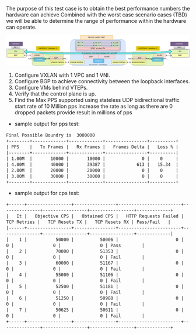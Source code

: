 The purpose of this test case is to obtain the best performance numbers the hardware can achieve
Combined with the worst case scenario cases (TBD) we will be able to determine the range of performance within the hardware can operate.

![vxlan_1vpc_1ip](../../images/test_vxlan_1vpc_1ip.svg)

1. Configure VXLAN with 1 VPC and 1 VNI.
2. Configure BGP to achieve connectivity between the loopback interfaces.
3. Configure VMs behind VTEPs.
4. Verify that the control plane is up.
5. Find the Max PPS supported using stateless UDP bidirectional traffic
	start rate of 10 Million pps
	increase the rate as long as there are 0 dropped packets
	provide result in millions of pps


- sample output for pps test:
```
Final Possible Boundry is  3000000
+--------+-------------+-------------+----------------+----------+
| PPS    |   Tx Frames |   Rx Frames |   Frames Delta |   Loss % |
|--------+-------------+-------------+----------------+----------|
| 1.00M  |       10000 |       10000 |              0 |    0     |
| 4.00M  |       40000 |       39387 |            613 |   15.34  |
| 2.00M  |       20000 |       20000 |              0 |    0     |
| 3.00M  |       30000 |       30000 |              0 |    0     |
+--------+-------------+-------------+----------------+----------+
```



- sample output for cps test:
```
+------+-----------------+----------------+------------------------+---------------+-----------------+-----------------+-------------+
|   It |   Objective CPS |   Obtained CPS |   HTTP Requests Failed |   TCP Retries |   TCP Resets TX |   TCP Resets RX | Pass/Fail   |
|------+-----------------+----------------+------------------------+---------------+-----------------+-----------------+-------------|
|    1 |      	   50000 |          50006 |                      0 |             0 |               0 |               0 | Pass        |
|    2 |      	   70000 |          51353 |                      0 |             0 |               0 |               0 | Fail        |
|    3 |           60000 |          51167 |                      0 |             0 |               0 |               0 | Fail        |
|    4 |           55000 |          51106 |                      0 |             0 |               0 |               0 | Fail        |
|    5 |           52500 |          51181 |                      0 |             0 |               0 |               0 | Fail        |
|    6 |           51250 |          50988 |                      0 |             0 |               0 |               0 | Fail        |
|    7 |           50625 |          50611 |                      0 |             0 |               0 |               0 | Fail        |
+------+-----------------+----------------+------------------------+---------------+-----------------+-----------------+-------------+
```
